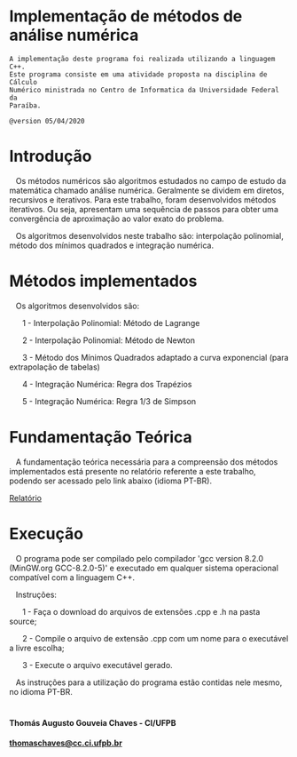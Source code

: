 # Implementação de métodos de análise numérica
    A implementação deste programa foi realizada utilizando a linguagem C++.
    Este programa consiste em uma atividade proposta na disciplina de Cálculo
    Numérico ministrada no Centro de Informatica da Universidade Federal da
    Paraíba.
    
    @version 05/04/2020   
        
 # Introdução
   Os métodos numéricos são algoritmos estudados no campo de estudo da matemática chamado análise numérica. Geralmente se dividem em diretos, recursivos e iterativos. Para este trabalho, foram desenvolvidos métodos iterativos. Ou seja, apresentam uma sequência de passos para obter uma convergência de aproximação ao valor exato do problema.
   
   Os algoritmos desenvolvidos neste trabalho são: interpolação polinomial, método dos mínimos quadrados e integração numérica.

 # Métodos implementados
   Os algoritmos desenvolvidos são:
   
      1 - Interpolação Polinomial: Método de Lagrange
      
      2 - Interpolação Polinomial: Método de Newton
      
      3 - Método dos Mínimos Quadrados adaptado a curva exponencial (para extrapolação de tabelas)
      
      4 - Integração Numérica: Regra dos Trapézios
      
      5 - Integração Numérica: Regra 1/3 de Simpson
      
 # Fundamentação Teórica
   A fundamentação teórica necessária para a compreensão dos métodos implementados está presente no relatório referente a este trabalho, podendo ser acessado pelo link abaixo (idioma PT-BR).
   
   [Relatório](https://docs.google.com/document/d/1WbbWKCKr5Jq7FHUmQ5aPXJaPm_R5hMgSMwWjPflTU3I)
   
# Execução
   O programa pode ser compilado pelo compilador 'gcc version 8.2.0 (MinGW.org GCC-8.2.0-5)' e executado em qualquer sistema operacional compatível com a linguagem C++.
   
   Instruções:
   
      1 - Faça o download do arquivos de extensões .cpp e .h na pasta source;
      
      2 - Compile o arquivo de extensão .cpp com um nome para o executável a livre escolha;
      
      3 - Execute o arquivo executável gerado.
      
   As instruções para a utilização do programa estão contidas nele mesmo, no idioma PT-BR.
   
#   
#### Thomás Augusto Gouveia Chaves - CI/UFPB
#### thomaschaves@cc.ci.ufpb.br
